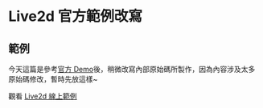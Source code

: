 # Live2d 官方範例改寫

<SocialBlock hashtags="javascript,live2d" />


## 範例

今天這篇是參考[官方 Demo](https://github.com/Live2D/CubismWebSamples)後，稍微改寫內部原始碼所製作，因為內容涉及太多原始碼修改，暫時先放這樣~

觀看 [Live2d 線上範例](/book/live2d.html)

